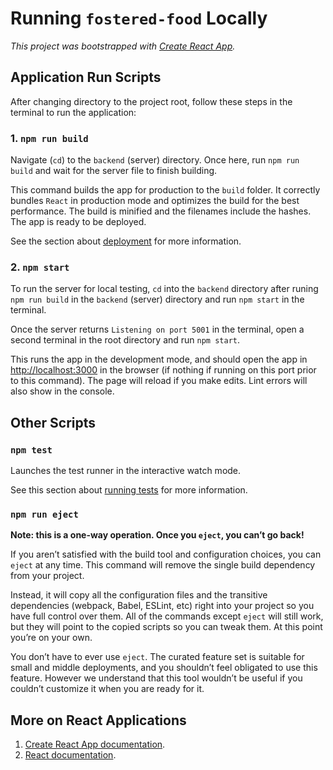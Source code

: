 # Running `fostered-food` Locally

*This project was bootstrapped with [Create React App](https://github.com/facebook/create-react-app).*
## Application Run Scripts

After changing directory to the project root, follow these steps in the terminal to run the application:

### 1. `npm run build`

Navigate (`cd`) to the `backend` (server) directory. Once here, run `npm run build`
and wait for the server file to finish building. 

This command builds the app for production to the `build` folder.
It correctly bundles `React` in production mode and optimizes the build for the best performance.
The build is minified and the filenames include the hashes. The app is ready to be deployed.

See the section about [deployment](https://facebook.github.io/create-react-app/docs/deployment) for more information.

### 2. `npm start`

To run the server for local testing, `cd` into the `backend` directory after runing `npm run build` in the `backend` 
(server) directory and run `npm start` in the terminal.

Once the server returns `Listening on port 5001` in the terminal, open a
second terminal in the root directory and run `npm start`.

This runs the app in the development mode, and should open the app in [http://localhost:3000](http://localhost:3000) 
in the browser (if nothing if running on this port prior to this command). The page will reload if you make edits.
Lint errors will also show in the console.

## Other Scripts
### `npm test`

Launches the test runner in the interactive watch mode.

See this section about [running tests](https://facebook.github.io/create-react-app/docs/running-tests) for more information.

### `npm run eject`

**Note: this is a one-way operation. Once you `eject`, you can’t go back!**

If you aren’t satisfied with the build tool and configuration choices, you can `eject` at any time. This command will remove the single build dependency from your project.

Instead, it will copy all the configuration files and the transitive dependencies (webpack, Babel, ESLint, etc) right into your project so you have full control over them. All of the commands except `eject` will still work, but they will point to the copied scripts so you can tweak them. At this point you’re on your own.

You don’t have to ever use `eject`. The curated feature set is suitable for small and middle deployments, and you shouldn’t feel obligated to use this feature. However we understand that this tool wouldn’t be useful if you couldn’t customize it when you are ready for it.

## More on React Applications

1. [Create React App documentation](https://facebook.github.io/create-react-app/docs/getting-started).
2. [React documentation](https://reactjs.org/).
